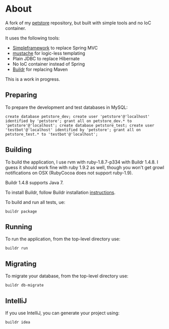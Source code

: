 # About

A fork of my [petstore](https://github.com/testinfected/petstore) repository, but built with simple tools and no IoC container.

It uses the following tools:

- [Simpleframework](http://www.simpleframework.org/) to replace Spring MVC
- [mustache](http://mustache.github.com) for logic-less templating
- Plain JDBC to replace Hibernate
- No IoC container instead of Spring
- [Buildr](http://buildr.apache.org) for replacing Maven

This is a work in progress.

## Preparing

To prepare the development and test databases in MySQL:

`create database petstore_dev;
 create user 'petstore'@'localhost' identified by 'petstore';
 grant all on petstore_dev.* to 'petstore'@'localhost';
 create database petstore_test;
 create user 'testbot'@'localhost' identified by 'petstore';
 grant all on petstore_test.* to 'testbot'@'localhost';`

## Building

To build the application, I use rvm with ruby-1.8.7-p334 with Buildr 1.4.8. I guess it should work fine with ruby 1.9.2 as well, though you won't get growl notifications on OSX (RubyCocoa does not support ruby-1.9).

Buildr 1.4.8 supports Java 7.

To install Buildr, follow Buildr installation [instructions](http://buildr.apache.org/installing.html).

To build and run all tests, ue:

`buildr package`

## Running

To run the application, from the top-level directory use:

`buildr run`

## Migrating

To migrate your database, from the top-level directory use:

`buildr db-migrate`

## IntelliJ
If you use IntelliJ, you can generate your project using:

`buildr idea`